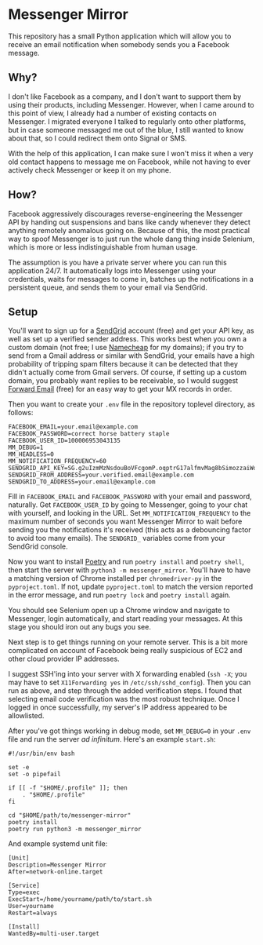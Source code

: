 # Messenger Mirror

This repository has a small Python application which will allow you to
receive an email notification when somebody sends you a Facebook
message.

## Why?

I don't like Facebook as a company, and I don't want to support them
by using their products, including Messenger. However, when I came
around to this point of view, I already had a number of existing
contacts on Messenger. I migrated everyone I talked to regularly onto
other platforms, but in case someone messaged me out of the blue, I
still wanted to know about that, so I could redirect them onto Signal
or SMS.

With the help of this application, I can make sure I won't miss it
when a very old contact happens to message me on Facebook, while not
having to ever actively check Messenger or keep it on my phone.

## How?

Facebook aggressively discourages reverse-engineering the Messenger
API by handing out suspensions and bans like candy whenever they
detect anything remotely anomalous going on. Because of this, the most
practical way to spoof Messenger is to just run the whole dang thing
inside Selenium, which is more or less indistinguishable from human
usage.

The assumption is you have a private server where you can run this
application 24/7. It automatically logs into Messenger using your
credentials, waits for messages to come in, batches up the
notifications in a persistent queue, and sends them to your email via
SendGrid.

## Setup

You'll want to sign up for a [SendGrid](https://sendgrid.com/) account
(free) and get your API key, as well as set up a verified sender
address. This works best when you own a custom domain (not free; I use
[Namecheap](https://www.namecheap.com/) for my domains); if you try to
send from a Gmail address or similar with SendGrid, your emails have a
high probability of tripping spam filters because it can be detected
that they didn't actually come from Gmail servers. Of course, if
setting up a custom domain, you probably want replies to be
receivable, so I would suggest [Forward
Email](https://forwardemail.net/) (free) for an easy way to get your
MX records in order.

Then you want to create your `.env` file in the repository toplevel
directory, as follows:

```
FACEBOOK_EMAIL=your.email@example.com
FACEBOOK_PASSWORD=correct horse battery staple
FACEBOOK_USER_ID=100006953043135
MM_DEBUG=1
MM_HEADLESS=0
MM_NOTIFICATION_FREQUENCY=60
SENDGRID_API_KEY=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
SENDGRID_FROM_ADDRESS=your.verified.email@example.com
SENDGRID_TO_ADDRESS=your.email@example.com
```

Fill in `FACEBOOK_EMAIL` and `FACEBOOK_PASSWORD` with your email and
password, naturally. Get `FACEBOOK_USER_ID` by going to Messenger,
going to your chat with yourself, and looking in the URL. Set
`MM_NOTIFICATION_FREQUENCY` to the maximum number of seconds you want
Messenger Mirror to wait before sending you the notifications it's
received (this acts as a debouncing factor to avoid too many emails).
The `SENDGRID_` variables come from your SendGrid console.

Now you want to install [Poetry](https://python-poetry.org/) and run
`poetry install` and `poetry shell`, then start the server with
`python3 -m messenger_mirror`. You'll have to have a matching version
of Chrome installed per `chromedriver-py` in the `pyproject.toml`. If
not, update `pyproject.toml` to match the version reported in the
error message, and run `poetry lock` and `poetry install` again.

You should see Selenium open up a Chrome window and navigate to
Messenger, login automatically, and start reading your messages. At
this stage you should iron out any bugs you see.

Next step is to get things running on your remote server. This is a
bit more complicated on account of Facebook being really suspicious of
EC2 and other cloud provider IP addresses.

I suggest SSH'ing into your server with X forwarding enabled (`ssh
-X`; you may have to set `X11Forwarding yes` in
`/etc/ssh/sshd_config`). Then you can run as above, and step through
the added verification steps. I found that selecting email code
verification was the most robust technique. Once I logged in once
successfully, my server's IP address appeared to be allowlisted.

After you've got things working in debug mode, set `MM_DEBUG=0` in
your `.env` file and run the server *ad infinitum*. Here's an example
`start.sh`:

```
#!/usr/bin/env bash

set -e
set -o pipefail

if [[ -f "$HOME/.profile" ]]; then
    . "$HOME/.profile"
fi

cd "$HOME/path/to/messenger-mirror"
poetry install
poetry run python3 -m messenger_mirror
```

And example systemd unit file:

```
[Unit]
Description=Messenger Mirror
After=network-online.target

[Service]
Type=exec
ExecStart=/home/yourname/path/to/start.sh
User=yourname
Restart=always

[Install]
WantedBy=multi-user.target
```
